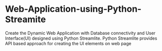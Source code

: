 # Web-Application-using-Python-Streamite
Create the Dynamic Web Application with Database connectivity and User Interface(UI) designed using Python Streamlite. Python Streamlite provides API based approach for creating the UI elements on web page
